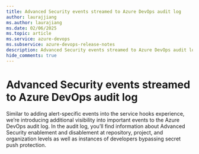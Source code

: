```yaml
---
title: Advanced Security events streamed to Azure DevOps audit log
author: laurajjiang
ms.author: laurajiang
ms.date: 02/06/2025
ms.topic: article
ms.service: azure-devops
ms.subservice: azure-devops-release-notes
description: Advanced Security events streamed to Azure DevOps audit log
hide_comments: true
---
```


# Advanced Security events streamed to Azure DevOps audit log

Similar to adding alert-specific events into the service hooks experience, we’re introducing additional visibility into important events to the Azure DevOps audit log. In the audit log, you’ll find information about Advanced Security enablement and disablement at repository, project, and organization levels as well as instances of developers bypassing secret push protection. 